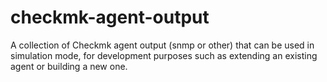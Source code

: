 # checkmk-agent-output
A collection of Checkmk agent output (snmp or other)  that can be used in simulation mode, for development purposes such as extending an existing agent or building a new one. 
